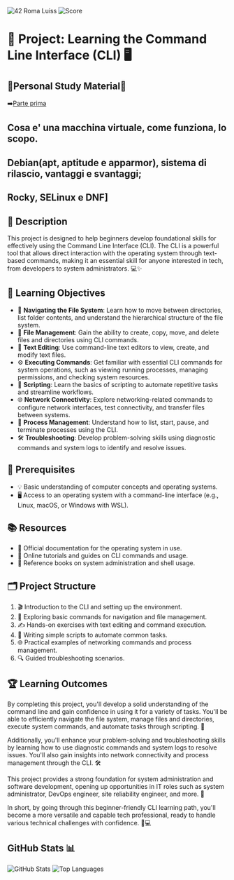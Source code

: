 ![42 Roma Luiss](https://img.shields.io/badge/42-Roma_Luiss-green)
![Score](https://img.shields.io/badge/Score-In_Progress-yellow)
# 🚀 Project: Learning the Command Line Interface (CLI) 🖥️
## 📖Personal Study Material📖
➡️[Parte prima](Born2beroot.pdf) 
## Cosa e' una macchina virtuale, come funziona, lo scopo. 
## Debian(apt, aptitude e apparmor), sistema di rilascio, vantaggi e svantaggi;
## Rocky, SELinux e DNF] 
## 📖 Description
This project is designed to help beginners develop foundational skills for effectively using the Command Line Interface (CLI). The CLI is a powerful tool that allows direct interaction with the operating system through text-based commands, making it an essential skill for anyone interested in tech, from developers to system administrators. 💻✨

## 🎯 Learning Objectives
- 📂 **Navigating the File System**: Learn how to move between directories, list folder contents, and understand the hierarchical structure of the file system.
- 📁 **File Management**: Gain the ability to create, copy, move, and delete files and directories using CLI commands.
- 📝 **Text Editing**: Use command-line text editors to view, create, and modify text files.
- ⚙️ **Executing Commands**: Get familiar with essential CLI commands for system operations, such as viewing running processes, managing permissions, and checking system resources.
- 🤖 **Scripting**: Learn the basics of scripting to automate repetitive tasks and streamline workflows.
- 🌐 **Network Connectivity**: Explore networking-related commands to configure network interfaces, test connectivity, and transfer files between systems.
- 🔄 **Process Management**: Understand how to list, start, pause, and terminate processes using the CLI.
- 🛠️ **Troubleshooting**: Develop problem-solving skills using diagnostic commands and system logs to identify and resolve issues.

## 📌 Prerequisites
- 💡 Basic understanding of computer concepts and operating systems.
- 🖥️ Access to an operating system with a command-line interface (e.g., Linux, macOS, or Windows with WSL).

## 📚 Resources
- 📜 Official documentation for the operating system in use.
- 📖 Online tutorials and guides on CLI commands and usage.
- 📕 Reference books on system administration and shell usage.

## 🗂️ Project Structure
1. 🎬 Introduction to the CLI and setting up the environment.
2. 📂 Exploring basic commands for navigation and file management.
3. ✍️ Hands-on exercises with text editing and command execution.
4. 🤖 Writing simple scripts to automate common tasks.
5. 🌐 Practical examples of networking commands and process management.
6. 🔍 Guided troubleshooting scenarios.

## 🏆 Learning Outcomes
By completing this project, you'll develop a solid understanding of the command line and gain confidence in using it for a variety of tasks. You'll be able to efficiently navigate the file system, manage files and directories, execute system commands, and automate tasks through scripting. 🎯

Additionally, you'll enhance your problem-solving and troubleshooting skills by learning how to use diagnostic commands and system logs to resolve issues. You'll also gain insights into network connectivity and process management through the CLI. 🛠️

This project provides a strong foundation for system administration and software development, opening up opportunities in IT roles such as system administrator, DevOps engineer, site reliability engineer, and more. 🚀

In short, by going through this beginner-friendly CLI learning path, you'll become a more versatile and capable tech professional, ready to handle various technical challenges with confidence. 💪💻

## GitHub Stats 📊
![GitHub Stats](https://github-readme-stats.vercel.app/api?username=DevGabi98&show_icons=true&theme=radical)
![Top Languages](https://github-readme-stats.vercel.app/api/top-langs/?username=DevGabi98&layout=compact&theme=radical)
